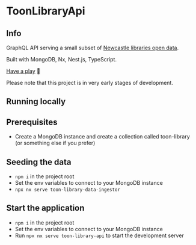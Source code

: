 # ToonLibraryApi

## Info
GraphQL API serving a small subset of [Newcastle libraries open data](https://github.com/ToonLibraries/library-open-data).

Built with MongoDB, Nx, Nest.js, TypeScript.

[Have a play](https://toon-library-api-zano3hgo5q-lz.a.run.app/graphql) 🚀

Please note that this project is in very early stages of development.

## Running locally

## Prerequisites
- Create a MongoDB instance and create a collection called toon-library (or something else if you prefer)

## Seeding the data
- `npm i` in the project root
- Set the env variables to connect to your MongoDB instance
- `npx nx serve toon-library-data-ingestor`

## Start the application
- `npm i` in the project root
- Set the env variables to connect to your MongoDB instance
- Run `npx nx serve toon-library-api` to start the development server
